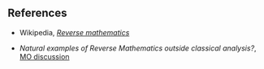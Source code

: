 

## References

* Wikipedia, _[Reverse mathematics](http://en.wikipedia.org/wiki/Reverse_mathematics)_

* _Natural examples of Reverse Mathematics outside classical analysis?_, [MO discussion](http://mathoverflow.net/q/185941/381)